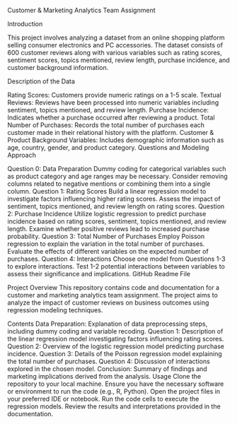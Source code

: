 Customer & Marketing Analytics Team Assignment

Introduction

This project involves analyzing a dataset from an online shopping platform selling consumer electronics and PC accessories. The dataset consists of 600 customer reviews along with various variables such as rating scores, sentiment scores, topics mentioned, review length, purchase incidence, and customer background information.

Description of the Data

Rating Scores: Customers provide numeric ratings on a 1-5 scale.
Textual Reviews: Reviews have been processed into numeric variables including sentiment, topics mentioned, and review length.
Purchase Incidence: Indicates whether a purchase occurred after reviewing a product.
Total Number of Purchases: Records the total number of purchases each customer made in their relational history with the platform.
Customer & Product Background Variables: Includes demographic information such as age, country, gender, and product category.
Questions and Modeling Approach

Question 0: Data Preparation
Dummy coding for categorical variables such as product category and age ranges may be necessary.
Consider removing columns related to negative mentions or combining them into a single column.
Question 1: Rating Scores
Build a linear regression model to investigate factors influencing higher rating scores.
Assess the impact of sentiment, topics mentioned, and review length on rating scores.
Question 2: Purchase Incidence
Utilize logistic regression to predict purchase incidence based on rating scores, sentiment, topics mentioned, and review length.
Examine whether positive reviews lead to increased purchase probability.
Question 3: Total Number of Purchases
Employ Poisson regression to explain the variation in the total number of purchases.
Evaluate the effects of different variables on the expected number of purchases.
Question 4: Interactions
Choose one model from Questions 1-3 to explore interactions.
Test 1-2 potential interactions between variables to assess their significance and implications.
GitHub Readme File

Project Overview
This repository contains code and documentation for a customer and marketing analytics team assignment. The project aims to analyze the impact of customer reviews on business outcomes using regression modeling techniques.

Contents
Data Preparation: Explanation of data preprocessing steps, including dummy coding and variable recoding.
Question 1: Description of the linear regression model investigating factors influencing rating scores.
Question 2: Overview of the logistic regression model predicting purchase incidence.
Question 3: Details of the Poisson regression model explaining the total number of purchases.
Question 4: Discussion of interactions explored in the chosen model.
Conclusion: Summary of findings and marketing implications derived from the analysis.
Usage
Clone the repository to your local machine.
Ensure you have the necessary software or environment to run the code (e.g., R, Python).
Open the project files in your preferred IDE or notebook.
Run the code cells to execute the regression models.
Review the results and interpretations provided in the documentation.
